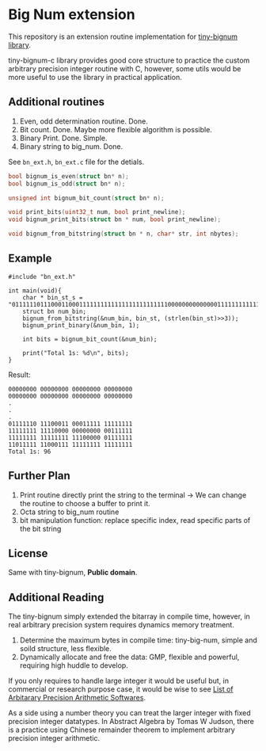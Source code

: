 # Big Num extension

This repository is an extension routine implementation for [tiny-bignum library](https://github.com/kokke/tiny-bignum-c).

tiny-bignum-c library provides good core structure to practice the custom 
arbitrary precision integer routine with C, however, some utils would be more useful to use the library in practical application.


## Additional routines

1. Even, odd determination routine. Done.
2. Bit count. Done. Maybe more flexible algorithm is possible.
3. Binary Print. Done. Simple.
4. Binary string to big_num. Done.

See `bn_ext.h`, `bn_ext.c` file for the detials.

```.c
bool bignum_is_even(struct bn* n);
bool bignum_is_odd(struct bn* n);

unsigned int bignum_bit_count(struct bn* n);

void print_bits(uint32_t num, bool print_newline);
void bignum_print_bits(struct bn * num, bool print_newline);

void bignum_from_bitstring(struct bn * n, char* str, int nbytes); 

```

## Example


```
#include "bn_ext.h"

int main(void){
    char * bin_st_s = "01111110111000110001111111111111111111111111000000000000001111111111111111111111111000000111111111011111110001111111111111111111";
    struct bn num_bin;
    bignum_from_bitstring(&num_bin, bin_st, (strlen(bin_st)>>3));
    bignum_print_binary(&num_bin, 1);

    int bits = bignum_bit_count(&num_bin);

    print("Total 1s: %d\n", bits);
}
```

Result:
```
00000000 00000000 00000000 00000000
00000000 00000000 00000000 00000000
.
.
.
01111110 11100011 00011111 11111111 
11111111 11110000 00000000 00111111 
11111111 11111111 11100000 01111111 
11011111 11000111 11111111 11111111
Total 1s: 96
```

## Further Plan

1. Print routine directly print the string to the terminal -> We can change the routine to choose a buffer to print it.
2. Octa string to big_num routine
3. bit manipulation function: replace specific index, read specific parts of the bit string


## License

Same with tiny-bignum, **Public domain**.

## Additional Reading

The tiny-bignum simply extended the bitarray in compile time,
however, in real arbitrary precision system requires dynamics memory
treatment.

1. Determine the maximum bytes in compile time: tiny-big-num, simple and soild structure, less flexible.
2. Dynamically allocate and free the data: GMP, flexible and powerful, requiring high huddle to develop.

If you only requires to handle large integer it would be useful but, 
in commercial or research purpose case, it would be wise to see [List of Arbitarary Precision Arithmetic Softwares](https://en.wikipedia.org/wiki/List_of_arbitrary-precision_arithmetic_software).

As a side using a number theory you can treat the larger integer with fixed precision integer datatypes.
In Abstract Algebra by Tomas W Judson, there is a practice using Chinese remainder theorem 
to implement arbitrary precision integer arithmetic.

